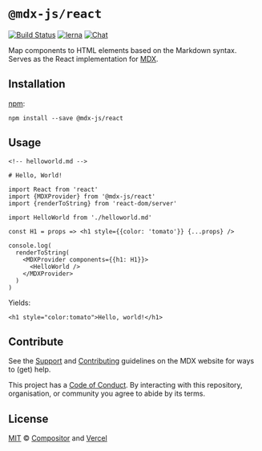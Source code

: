 `@mdx-js/react`
===============

[![Build Status](https://travis-ci.com/mdx-js/mdx.svg?branch=master)](https://travis-ci.com/mdx-js/mdx) [![lerna](https://img.shields.io/badge/maintained%20with-lerna-cc00ff.svg)](https://lerna.js.org/) [![Chat](https://img.shields.io/badge/chat-discussions-success.svg)](https://github.com/mdx-js/mdx/discussions)

Map components to HTML elements based on the Markdown syntax. Serves as the React implementation for [MDX](https://github.com/mdx-js/mdx).

Installation
------------

[npm](https://docs.npmjs.com/cli/install):

    npm install --save @mdx-js/react

Usage
-----

    <!-- helloworld.md -->

    # Hello, World!

    import React from 'react'
    import {MDXProvider} from '@mdx-js/react'
    import {renderToString} from 'react-dom/server'

    import HelloWorld from './helloworld.md'

    const H1 = props => <h1 style={{color: 'tomato'}} {...props} />

    console.log(
      renderToString(
        <MDXProvider components={{h1: H1}}>
          <HelloWorld />
        </MDXProvider>
      )
    )

Yields:

    <h1 style="color:tomato">Hello, world!</h1>

Contribute
----------

See the [Support](https://mdxjs.com/support) and [Contributing](https://mdxjs.com/contributing) guidelines on the MDX website for ways to (get) help.

This project has a [Code of Conduct](https://github.com/mdx-js/.github/blob/master/code-of-conduct.md). By interacting with this repository, organisation, or community you agree to abide by its terms.

License
-------

[MIT](license) © [Compositor](https://compositor.io) and [Vercel](https://vercel.com)
